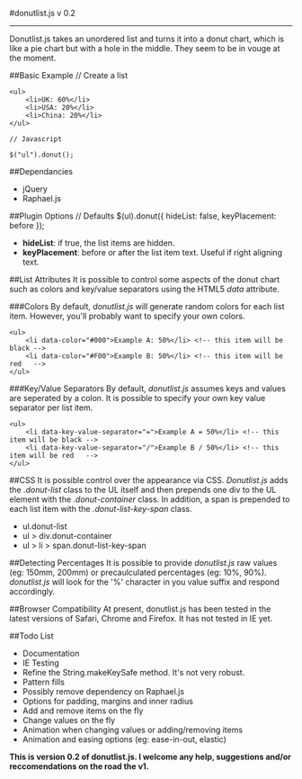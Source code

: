 
#donutlist.js
v 0.2

----

Donutlist.js takes an unordered list and turns it into a donut chart, which is like a pie chart but with a hole in the middle. They seem to be in vouge at the moment. 


##Basic Example
	// Create a list
	
	<ul>
		<li>UK: 60%</li>
		<li>USA: 20%</li>
		<li>China: 20%</li>
	</ul>
	
	// Javascript
	
	$("ul").donut();
	
##Dependancies
- jQuery
- Raphael.js
	
##Plugin Options
	// Defaults
	$(ul).donut({
		hideList: false,
		keyPlacement: before
	});
	
- __hideList__: if true, the list items are hidden.  
- __keyPlacement__: before or after the list item text. Useful if right aligning text.

##List Attributes
It is possible to control some aspects of the donut chart such as colors and key/value separators using the HTML5 _data_ attribute.

###Colors
By default, _donutlist.js_ will generate random colors for each list item. However, you'll probably want to specify your own colors.
 
	<ul>
		<li data-color="#000">Example A: 50%</li> <!-- this item will be black -->
		<li data-color="#F00">Example B: 50%</li> <!-- this item will be red   -->
	</ul>
	
###Key/Value Separators
By default, _donutlist.js_ assumes keys and values are seperated by a colon. It is possible to specify your own key value separator per list item.

	<ul>
		<li data-key-value-separator="=">Example A = 50%</li> <!-- this item will be black -->
		<li data-key-value-separator="/">Example B / 50%</li> <!-- this item will be red   -->
	</ul>

##CSS
It is possible control over the appearance via CSS. _Donutlist.js_ adds the _.donut-list_ class to the UL itself and then prepends one div to the UL element with the _.donut-container_ class. In addition, a span is prepended to each list item with the _.donut-list-key-span_ class.

- ul.donut-list
- ul > div.donut-container
- ul > li > span.donut-list-key-span

##Detecting Percentages
It is possible to provide _donutlist.js_  raw values (eg: 150mm, 200mm) or precaulculated percentages (eg: 10%, 90%). _donutlist.js_ will look for the '%' character in you value suffix and respond accordingly.

##Browser Compatibility
At present, donutlist.js has been tested in the latest versions of Safari, Chrome and Firefox. It has not tested in IE yet. 



##Todo List  

- Documentation
- IE Testing
- Refine the String.makeKeySafe method. It's not very robust. 
- Pattern fills
- Possibly remove dependency on Raphael.js
- Options for padding, margins and inner radius
- Add and remove items on the fly
- Change values on the fly
- Animation when changing values or adding/removing items
- Animation and easing options (eg: ease-in-out, elastic)

__This is version 0.2 of donutlist.js. I welcome any help, suggestions and/or reccomendations on the road the v1.__

	 